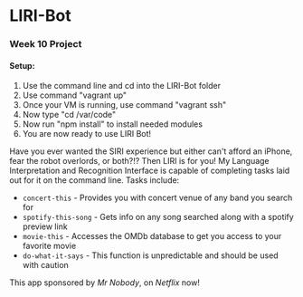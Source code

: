 # LIRI-Bot
### Week 10 Project

#### Setup:
1. Use the command line and cd into the LIRI-Bot folder
2. Use command "vagrant up"
3. Once your VM is running, use command "vagrant ssh"
4. Now type "cd /var/code"
3. Now run "npm install" to install needed modules
5. You are now ready to use LIRI Bot!

Have you ever wanted the SIRI experience but either can't afford an iPhone, fear the robot overlords, or both?!? Then LIRI is for you! My Language Interpretation and Recognition Interface is capable of completing tasks laid out for it on the command line.
Tasks include:
* `concert-this` - Provides you with concert venue of any band you search for
* `spotify-this-song` - Gets info on any song searched along with a spotify preview link
* `movie-this` - Accesses the OMDb database to get you access to your favorite movie
* `do-what-it-says` - This function is unpredictable and should be used with caution

This app sponsored by *Mr Nobody*, on *Netflix* now!
